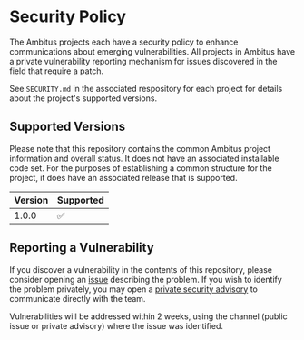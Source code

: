 # Security Policy

The Ambitus projects each have a security policy to enhance communications about emerging vulnerabilities.  All projects in Ambitus have a private vulnerability reporting mechanism for issues discovered in the field that require a patch.

See ```SECURITY.md``` in the associated respository for each project for details about the project's supported versions.

## Supported Versions

Please note that this repository contains the common Ambitus project information and overall status.  It does not have an associated installable code set.  For the purposes of establishing a common structure for the project, it does have an associated release that is supported.  

| Version | Supported          |
| ------- | ------------------ |
| 1.0.0   | :white_check_mark: |

## Reporting a Vulnerability

If you discover a vulnerability in the contents of this repository, please consider opening an [issue](https://github.com/ambitus/ambitus/issues) describing the problem.  If you wish to identify the problem privately, you may open a [private security advisory](https://github.com/ambitus/ambitus/security/advisories) to communicate directly with the team.

Vulnerabilities will be addressed within 2 weeks, using the channel (public issue or private advisory) where the issue was identified.
